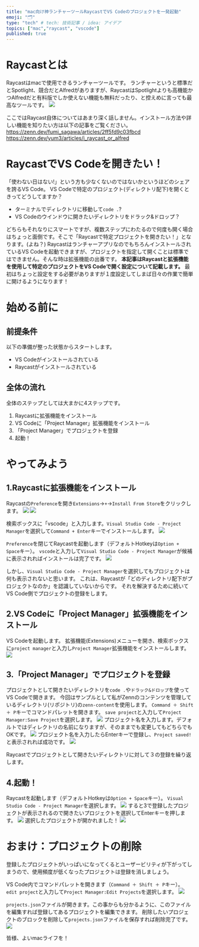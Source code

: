 ```yaml
---
title: "mac向け神ランチャーツールRaycastでVS Codeのプロジェクトを一発起動"
emoji: "🗂"
type: "tech" # tech: 技術記事 / idea: アイデア
topics: ["mac","raycast", "vscode"]
published: true
---
```


# Raycastとは
Raycastはmacで使用できるランチャーツールです。
ランチャーというと標準だとSpotlight、競合だとAlfredがありますが、RaycastはSpotlightよりも高機能かつAlfredだと有料版でしか使えない機能も無料だったり、と控えめに言っても最高なツールです。
![](/images/raycast-open-vscode-project/launch-apps.jpg)

ここではRaycast自体についてはあまり深く話しません。インストール方法や詳しい機能を知りたい方は以下の記事をご覧ください。
https://zenn.dev/fumi_sagawa/articles/2ff5fd9c03fbcd
https://zenn.dev/yum3/articles/i_raycast_or_alfred

# RaycastでVS Codeを開きたい！
「使わない日はない!」という方も少なくないのではないかというほどのシェアを誇るVS Code。
VS Codeで特定のプロジェクト(ディレクトリ配下)を開くときってどうしてますか？
- ターミナルでディレクトリに移動して`code .`?
- VS Codeのウインドウに開きたいディレクトリをドラック&ドロップ？

どちらもそれなりにスマートですが、複数ステップにわたるので何度も開く場合はちょっと面倒です。そこで「Raycastで特定プロジェクトを開きたい！」となります。(よね？)
RaycastはランチャーアプリなのでもちろんインストールされているVS Codeを起動できますが、プロジェクトを指定して開くことは標準ではできません。そんな時は拡張機能の出番です。
**本記事はRaycastと拡張機能を使用して特定のプロジェクトをVS Codeで開く設定について記載します。**
最初はちょっと設定をする必要がありますが１度設定してしまば日々の作業で簡単に開けるようになります！

# 始める前に
## 前提条件
以下の準備が整った状態からスタートします。
- VS Codeがインストールされている
- Raycastがインストールされている

## 全体の流れ
全体のステップとしては大まかに4ステップです。
1. Raycastに拡張機能をインストール
1. VS Codeに「Project Manager」拡張機能をインストール
1. 「Project Manager」でプロジェクトを登録
1. 起動！

# やってみよう
## 1.Raycastに拡張機能をインストール
Raycastの`Preference`を開き`Extensions`→`+`→`Install From Store`をクリックします。
![](/images/raycast-open-vscode-project/0.png)
![](/images/raycast-open-vscode-project/1.png)

検索ボックスに「vscode」と入力します。`Visual Studio Code - Project Manager`を選択して`Command + Enter`キーでインストールします。
![](/images/raycast-open-vscode-project/2.png)

`Preference`を閉じてRaycastを起動します（デフォルトHotkeyは`Option + Space`キー）。
`vscode`と入力して`Visual Studio Code - Project Manager`が候補に表示されればインストールは完了です。
![](/images/raycast-open-vscode-project/3.png)

しかし、`Visual Studio Code - Project Manager`を選択してもプロジェクトは何も表示されないと思います。
これは、Raycastが「どのディレクトリ配下がプロジェクトなのか」を認識していないからです。
それを解決するために続いてVS Code側でプロジェクトの登録をします。


## 2.VS Codeに「Project Manager」拡張機能をインストール
VS Codeを起動します。
拡張機能(Extensions)メニューを開き、検索ボックスに`project manager`と入力し`Project Manager`拡張機能をインストールします。
![](/images/raycast-open-vscode-project/4.png)

## 3.「Project Manager」でプロジェクトを登録
プロジェクトとして開きたいディレクトリを`code .`や`ドラック&ドロップ`を使ってVS Codeで開きます。
今回はサンプルとして私がZennのコンテンツを管理しているディレクトリ(リポジトリ)の`zenn-content`を使用します。
`Command ＋ Shift ＋ P`キーでコマンドパレットを開きます。
`save project`と入力して`Project Manager:Save Project`を選択します。
![](/images/raycast-open-vscode-project/5.png)
プロジェクト名を入力します。デフォルトではディレクトリの名前になりますが、そのままでも変更してもどちらでもOKです。
![](/images/raycast-open-vscode-project/6.png)
プロジェクト名を入力したらEnterキーで登録し、`Project saved!`と表示されれば成功です。
![](/images/raycast-open-vscode-project/7.png)

Raycastでプロジェクトとして開きたいディレクトリに対して３の登録を繰り返します。

## 4.起動！
Raycastを起動します（デフォルトHotkeyは`Option + Space`キー）。
`Visual Studio Code - Project Manager`を選択します。
![](/images/raycast-open-vscode-project/8.png)
すると3で登録したプロジェクトが表示されるので開きたいプロジェクトを選択してEnterキーを押します。
![](/images/raycast-open-vscode-project/9.png)
選択したプロジェクトが開かれました！
![](/images/raycast-open-vscode-project/10.png)


# おまけ：プロジェクトの削除
登録したプロジェクトがいっぱいになってくるとユーザービリティが下がってしまうので、使用頻度が低くなったプロジェクトは登録を消しましょう。

VS Code内でコマンドパレットを開きます（`Command ＋ Shift ＋ P`キー）。
`edit project`と入力して`Project Manager:Edit Projects`を選択します。
![](/images/raycast-open-vscode-project/11.png)

`projects.json`ファイルが開きます。この事からも分かるように、このファイルを編集すれば登録してあるプロジェクトを編集できます。
削除したいプロジェクトのブロックを削除して`projects.json`ファイルを保存すれば削除完了です。
![](/images/raycast-open-vscode-project/12.png)



皆様、よいmacライフを！